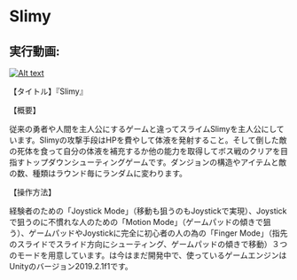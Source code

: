 # Slimy

## 実行動画:

[![Alt text](https://img.youtube.com/vi/5vEQ2urDnJs/0.jpg)](https://www.youtube.com/watch?v=5vEQ2urDnJs)

【タイトル】『Slimy』

【概要】

従来の勇者や人間を主人公にするゲームと違ってスライムSlimyを主人公にしています。Slimyの攻撃手段はHPを費やして体液を発射すること。そして倒した敵の死体を食って自分の体液を補充するか他の能力を取得してボス戦のクリアを目指すトップダウンシューティングゲームです。ダンジョンの構造やアイテムと敵の数、種類はラウンド毎にランダムに変わります。

【操作方法】

経験者のための「Joystick Mode」（移動も狙うのもJoystickで実現）、Joystickで狙うのに不慣れな人のための「Motion Mode」（ゲームパッドの傾きで狙う）、ゲームパッドやJoystickに完全に初心者の人の為の「Finger Mode」（指先のスライドでスライド方向にシューティング、ゲームパッドの傾きで移動）３つのモードを用意しています。は今はまだ開発中で、使っているゲームエンジンはUnityのバージョン2019.2.1f1です。
